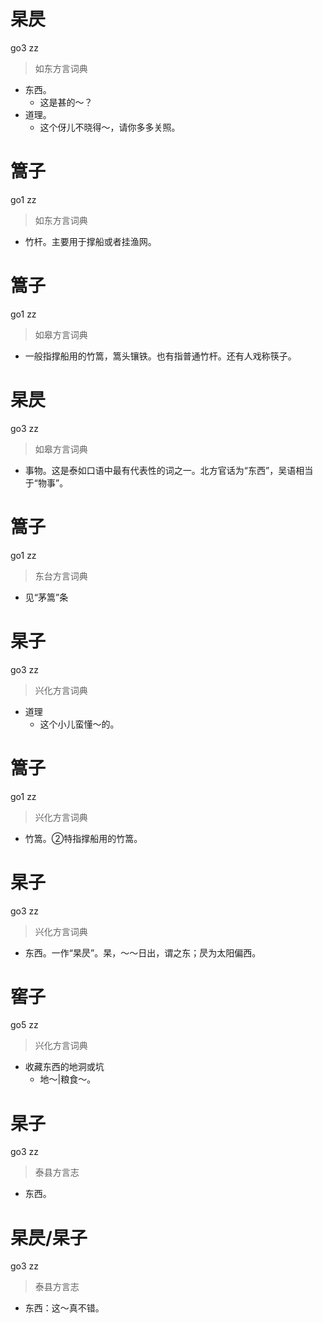 # 杲昃
go3 zz
> 如东方言词典
- 东西。
  - 这是甚的～？
- 道理。
  - 这个伢儿不晓得～，请你多多关照。

# 篙子
go1 zz
> 如东方言词典
- 竹杆。主要用于撑船或者挂渔网。

# 篙子
go1 zz
> 如皋方言词典
- 一般指撑船用的竹篙，篙头镶铁。也有指普通竹杆。还有人戏称筷子。

# 杲昃
go3 zz
> 如皋方言词典
- 事物。这是泰如口语中最有代表性的词之一。北方官话为“东西”，吴语相当于“物事”。

# 篙子
go1 zz
> 东台方言词典
- 见“茅篙”条

# 杲子
go3 zz
> 兴化方言词典
- 道理
  - 这个小儿蛮懂～的。

# 篙子
go1 zz
> 兴化方言词典
- 竹篙。②特指撑船用的竹篙。

# 杲子
go3 zz
> 兴化方言词典
- 东西。一作“杲昃”。杲，～～日出，谓之东；昃为太阳偏西。

# 窖子
go5 zz
> 兴化方言词典
- 收藏东西的地洞或坑
  - 地～|粮食～。

# 杲子
go3 zz
> 泰县方言志
- 东西。

# 杲昃/杲子
go3 zz
> 泰县方言志
- 东西：这～真不错。
